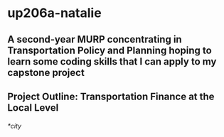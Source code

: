 # up206a-natalie
## A second-year MURP concentrating in Transportation Policy and Planning hoping to learn some coding skills that I can apply to my capstone project
## Project Outline: Transportation Finance at the Local Level 
###### *city 
